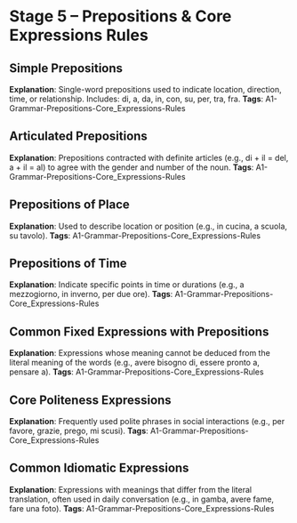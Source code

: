 # Stage 5 – Prepositions & Core Expressions Rules

## Simple Prepositions
**Explanation**: Single-word prepositions used to indicate location, direction, time, or relationship. Includes: di, a, da, in, con, su, per, tra, fra.
**Tags**: A1-Grammar-Prepositions-Core_Expressions-Rules

## Articulated Prepositions
**Explanation**: Prepositions contracted with definite articles (e.g., di + il = del, a + il = al) to agree with the gender and number of the noun.
**Tags**: A1-Grammar-Prepositions-Core_Expressions-Rules

## Prepositions of Place
**Explanation**: Used to describe location or position (e.g., in cucina, a scuola, su tavolo).
**Tags**: A1-Grammar-Prepositions-Core_Expressions-Rules

## Prepositions of Time
**Explanation**: Indicate specific points in time or durations (e.g., a mezzogiorno, in inverno, per due ore).
**Tags**: A1-Grammar-Prepositions-Core_Expressions-Rules

## Common Fixed Expressions with Prepositions
**Explanation**: Expressions whose meaning cannot be deduced from the literal meaning of the words (e.g., avere bisogno di, essere pronto a, pensare a).
**Tags**: A1-Grammar-Prepositions-Core_Expressions-Rules

## Core Politeness Expressions
**Explanation**: Frequently used polite phrases in social interactions (e.g., per favore, grazie, prego, mi scusi).
**Tags**: A1-Grammar-Prepositions-Core_Expressions-Rules

## Common Idiomatic Expressions
**Explanation**: Expressions with meanings that differ from the literal translation, often used in daily conversation (e.g., in gamba, avere fame, fare una foto).
**Tags**: A1-Grammar-Prepositions-Core_Expressions-Rules
